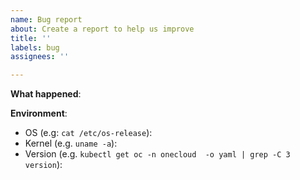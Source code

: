 ```yaml
---
name: Bug report
about: Create a report to help us improve
title: ''
labels: bug
assignees: ''

---
```


**What happened**:

**Environment**:
- OS (e.g: `cat /etc/os-release`):
- Kernel (e.g. `uname -a`):
- Version (e.g. `kubectl get oc -n onecloud  -o yaml | grep -C 3 version`):
